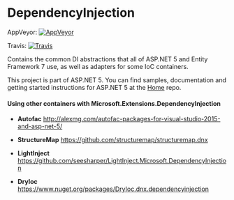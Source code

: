 DependencyInjection
===================
AppVeyor: [![AppVeyor](https://ci.appveyor.com/api/projects/status/o6mbbm70k0gddtej/branch/dev?svg=true)](https://ci.appveyor.com/project/aspnetci/DependencyInjection/branch/dev)

Travis:   [![Travis](https://travis-ci.org/aspnet/DependencyInjection.svg?branch=dev)](https://travis-ci.org/aspnet/DependencyInjection)

Contains the common DI abstractions that all of ASP.NET 5 and Entity Framework 7 use, as well as adapters for some IoC containers.

This project is part of ASP.NET 5. You can find samples, documentation and getting started instructions for ASP.NET 5 at the [Home](https://github.com/aspnet/home) repo.

#### Using other containers with Microsoft.Extensions.DependencyInjection

* **Autofac**
http://alexmg.com/autofac-packages-for-visual-studio-2015-and-asp-net-5/

* **StructureMap**
https://github.com/structuremap/structuremap.dnx

* **LightInject**
https://github.com/seesharper/LightInject.Microsoft.DependencyInjection

* **DryIoc**
https://www.nuget.org/packages/DryIoc.dnx.dependencyinjection
